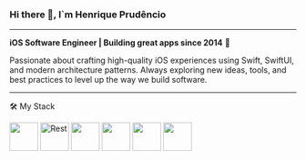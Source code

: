 ### Hi there 👋, I`m Henrique Prudêncio
- - -
**iOS Software Engineer | Building great apps since 2014** 🚀

Passionate about crafting high-quality iOS experiences using Swift, SwiftUI, and modern architecture patterns.
Always exploring new ideas, tools, and best practices to level up the way we build software.
- - -
🛠️ My Stack

<img src="https://user-images.githubusercontent.com/25181517/121406611-a8246b80-c95e-11eb-9b11-b771486377f6.png" width="50" height="50" />
<img src="https://user-images.githubusercontent.com/25181517/121406389-6267a300-c95e-11eb-8d67-f1e22afe8aea.png" alt="Rest" width="50" height="50" /> 
<img src="https://user-images.githubusercontent.com/25181517/192107858-fe19f043-c502-4009-8c47-476fc89718ad.png" width="50" height="50" />
<img src="https://user-images.githubusercontent.com/25181517/192108372-f71d70ac-7ae6-4c0d-8395-51d8870c2ef0.png" width="50" height="50" />
<img src="https://user-images.githubusercontent.com/25181517/186711578-bf30cb30-40b7-4b45-95a5-bdf837c372e7.png" width="50" height="50" />
<img src="https://user-images.githubusercontent.com/25181517/183868728-b2e11072-00a5-47e2-8a4e-4ebbb2b8c554.png" width="50" height="50" />


<!--

- 🔭 I’m currently working on ...
- 🌱 I’m currently learning ...
- 👯 I’m looking to collaborate on ...
- 🤔 I’m looking for help with ...
- 💬 Ask me about ...
- 📫 How to reach me: ...
- 😄 Pronouns: ...
- ⚡ Fun fact: ...
-->
